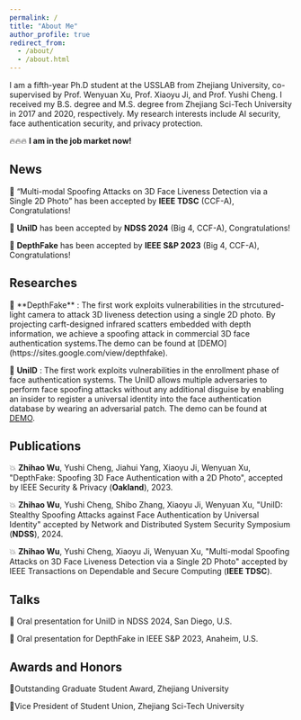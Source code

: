 ```yaml
---
permalink: /
title: "About Me"
author_profile: true
redirect_from: 
  - /about/
  - /about.html
---
```


I am a fifth-year Ph.D student at the USSLAB from Zhejiang University, co-supervised by Prof. Wenyuan Xu, Prof. Xiaoyu Ji, and Prof. Yushi Cheng. I received my B.S. degree and M.S. degree from Zhejiang Sci-Tech University in 2017 and 2020, respectively. My research interests include AI security, face authentication security, and privacy protection.

🔥🔥🔥 **I am in the job market now!**

<h2>News</h2>	

🌟 “Multi-modal Spoofing Attacks on 3D Face Liveness Detection via a Single 2D Photo” has been accepted by **IEEE TDSC** (CCF-A), Congratulations!

🌟 **UniID** has been accepted by **NDSS 2024** (Big 4, CCF-A), Congratulations!

🌟 **DepthFake** has been accepted by **IEEE S&P 2023** (Big 4, CCF-A), Congratulations!

<h2>Researches</h2>	
🚀 **DepthFake** : The first work exploits vulnerabilities in the strcutured-light camera to attack 3D liveness detection using a single 2D photo. By projecting carft-designed infrared scatters embedded with depth information, we achieve a spoofing attack in commercial 3D face authentication systems.The demo can be found at [DEMO](https://sites.google.com/view/depthfake). 

🚀 **UniID** : The first work exploits vulnerabilities in the enrollment phase of face authentication systems. The UniID allows multiple adversaries to perform face spoofing attacks without any additional disguise by enabling an insider to register
a universal identity into the face authentication database by wearing an adversarial patch. The demo can be found at [DEMO](https://sites.google.com/view/spoofing-cfas/). 

<h2>Publications</h2>	

💥 **Zhihao Wu**, Yushi Cheng, Jiahui Yang, Xiaoyu Ji, Wenyuan Xu, "DepthFake: Spoofing 3D Face Authentication with a 2D Photo", accepted by IEEE Security & Privacy (**Oakland**), 2023.

💥 **Zhihao Wu**, Yushi Cheng, Shibo Zhang, Xiaoyu Ji, Wenyuan Xu, "UniID: Stealthy Spoofing Attacks against Face Authentication by Universal Identity" accepted by Network and Distributed System Security Symposium (**NDSS**), 2024.

💥 **Zhihao Wu**, Yushi Cheng, Xiaoyu Ji, Wenyuan Xu, "Multi-modal Spoofing Attacks on 3D Face Liveness Detection via a Single 2D Photo" accepted by IEEE Transactions on Dependable and Secure Computing (**IEEE TDSC**).

<h2>Talks</h2>	

🎤 Oral presentation for UniID in NDSS 2024, San Diego, U.S.

🎤 Oral presentation for DepthFake in IEEE S&P 2023, Anaheim, U.S.

<h2>Awards and Honors</h2>	

💫Outstanding Graduate Student Award, Zhejiang University

💫Vice President of Student Union, Zhejiang Sci-Tech University
